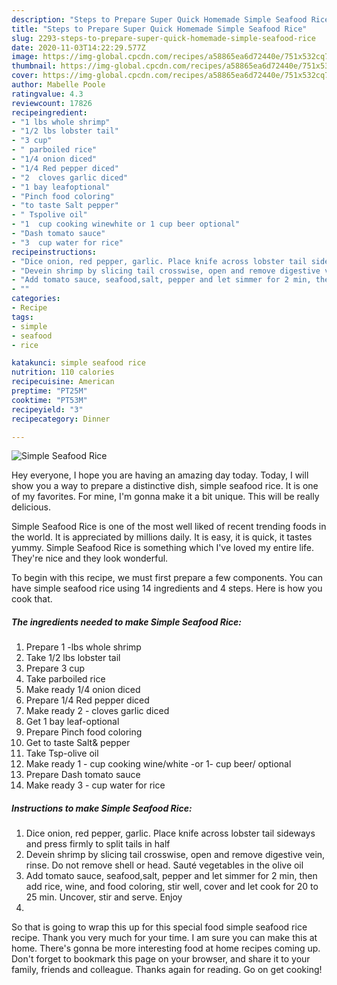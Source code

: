 ```yaml
---
description: "Steps to Prepare Super Quick Homemade Simple Seafood Rice"
title: "Steps to Prepare Super Quick Homemade Simple Seafood Rice"
slug: 2293-steps-to-prepare-super-quick-homemade-simple-seafood-rice
date: 2020-11-03T14:22:29.577Z
image: https://img-global.cpcdn.com/recipes/a58865ea6d72440e/751x532cq70/simple-seafood-rice-recipe-main-photo.jpg
thumbnail: https://img-global.cpcdn.com/recipes/a58865ea6d72440e/751x532cq70/simple-seafood-rice-recipe-main-photo.jpg
cover: https://img-global.cpcdn.com/recipes/a58865ea6d72440e/751x532cq70/simple-seafood-rice-recipe-main-photo.jpg
author: Mabelle Poole
ratingvalue: 4.3
reviewcount: 17826
recipeingredient:
- "1 lbs whole shrimp"
- "1/2 lbs lobster tail"
- "3 cup"
- " parboiled rice"
- "1/4 onion diced"
- "1/4 Red pepper diced"
- "2  cloves garlic diced"
- "1 bay leafoptional"
- "Pinch food coloring"
- "to taste Salt pepper"
- " Tspolive oil"
- "1  cup cooking winewhite or 1 cup beer optional"
- "Dash tomato sauce"
- "3  cup water for rice"
recipeinstructions:
- "Dice onion, red pepper, garlic. Place knife across lobster tail sideways and press firmly to split tails in half"
- "Devein shrimp by slicing tail crosswise, open and remove digestive vein, rinse. Do not remove shell or head. Sauté vegetables in the olive oil"
- "Add tomato sauce, seafood,salt, pepper and let simmer for 2 min, then add rice, wine, and food coloring, stir well, cover and let cook for 20 to 25 min. Uncover, stir and serve. Enjoy"
- ""
categories:
- Recipe
tags:
- simple
- seafood
- rice

katakunci: simple seafood rice 
nutrition: 110 calories
recipecuisine: American
preptime: "PT25M"
cooktime: "PT53M"
recipeyield: "3"
recipecategory: Dinner

---
```



![Simple Seafood Rice](https://img-global.cpcdn.com/recipes/a58865ea6d72440e/751x532cq70/simple-seafood-rice-recipe-main-photo.jpg)

Hey everyone, I hope you are having an amazing day today. Today, I will show you a way to prepare a distinctive dish, simple seafood rice. It is one of my favorites. For mine, I'm gonna make it a bit unique. This will be really delicious.

Simple Seafood Rice is one of the most well liked of recent trending foods in the world. It is appreciated by millions daily. It is easy, it is quick, it tastes yummy. Simple Seafood Rice is something which I've loved my entire life. They're nice and they look wonderful.




To begin with this recipe, we must first prepare a few components. You can have simple seafood rice using 14 ingredients and 4 steps. Here is how you cook that.

<!--inarticleads1-->

##### The ingredients needed to make Simple Seafood Rice:

1. Prepare 1 -lbs whole shrimp
1. Take 1/2 lbs lobster tail
1. Prepare 3 cup
1. Take  parboiled rice
1. Make ready 1/4 onion diced
1. Prepare 1/4 Red pepper diced
1. Make ready 2 - cloves garlic diced
1. Get 1 bay leaf-optional
1. Prepare Pinch food coloring
1. Get to taste Salt&amp; pepper
1. Take  Tsp-olive oil
1. Make ready 1 - cup cooking wine/white -or 1- cup beer/ optional
1. Prepare Dash tomato sauce
1. Make ready 3 - cup water for rice




<!--inarticleads2-->

##### Instructions to make Simple Seafood Rice:

1. Dice onion, red pepper, garlic. Place knife across lobster tail sideways and press firmly to split tails in half
1. Devein shrimp by slicing tail crosswise, open and remove digestive vein, rinse. Do not remove shell or head. Sauté vegetables in the olive oil
1. Add tomato sauce, seafood,salt, pepper and let simmer for 2 min, then add rice, wine, and food coloring, stir well, cover and let cook for 20 to 25 min. Uncover, stir and serve. Enjoy
1. 




So that is going to wrap this up for this special food simple seafood rice recipe. Thank you very much for your time. I am sure you can make this at home. There's gonna be more interesting food at home recipes coming up. Don't forget to bookmark this page on your browser, and share it to your family, friends and colleague. Thanks again for reading. Go on get cooking!
